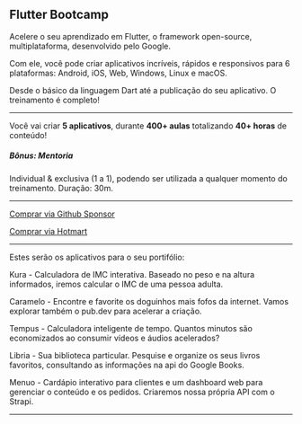 ## Flutter Bootcamp

Acelere o seu aprendizado em Flutter, o framework open-source, multiplataforma, desenvolvido pelo Google.

Com ele, você pode criar aplicativos incríveis, rápidos e responsivos para 6 plataformas: Android, iOS, Web, Windows, Linux e macOS.

Desde o básico da linguagem Dart até a publicação do seu aplicativo. O treinamento é completo!

---

Você vai criar **5 aplicativos**, durante **400+ aulas** totalizando **40+ horas** de conteúdo!

##### Bônus: Mentoria

Individual & exclusiva (1 a 1), podendo ser utilizada a qualquer momento do treinamento. Duração: 30m.

---

[Comprar via Github Sponsor](https://github.com/sponsors/flutterbootcamp?frequency=one-time)

[Comprar via Hotmart](hotmart.com/pt-br/marketplace/produtos/flutter-bootcamp/J14965886Y
)

---

Estes serão os aplicativos para o seu portifólio:

Kura - Calculadora de IMC interativa. Baseado no peso e na altura informados, iremos calcular o IMC de uma pessoa adulta.

Caramelo - Encontre e favorite os doguinhos mais fofos da internet. Vamos explorar também o pub.dev para acelerar a criação.

Tempus - Calculadora inteligente de tempo. Quantos minutos são economizados ao consumir vídeos e áudios acelerados?

Libria - Sua biblioteca particular. Pesquise e organize os seus livros favoritos, consultando as informações na api do Google Books.

Menuo - Cardápio interativo para clientes e um dashboard web para gerenciar o conteúdo e os pedidos. Criaremos nossa própria API com o Strapi.

---
